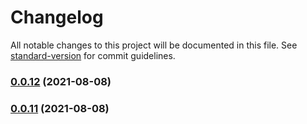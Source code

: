 # Changelog

All notable changes to this project will be documented in this file. See [standard-version](https://github.com/conventional-changelog/standard-version) for commit guidelines.

### [0.0.12](https://github.com/tgreyjs/json-schemify/compare/v0.0.11...v0.0.12) (2021-08-08)

### [0.0.11](https://github.com/tgreyjs/json-schemify/compare/v0.0.10...v0.0.11) (2021-08-08)
